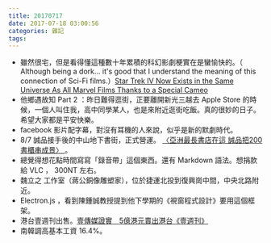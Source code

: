 ```yaml
---
title: 20170717
date: 2017-07-18 03:00:56
categories: 雜記
tags:
---
```


- 雖然很宅，但是看得懂這種數十年累積的科幻影劇梗實在是蠻愉快的。（ Although being a dork... it's good that I understand the meaning of this connection of Sci-Fi films.）[Star Trek IV Now Exists in the Same Universe As All Marvel Films Thanks to a Special Cameo](http://www.tor.com/2017/07/13/star-trek-iv-now-exists-in-the-same-universe-as-all-marvel-films-thanks-to-a-special-cameo/)
- 他鄉遇故知 Part 2 ：昨日難得逛街，正要離開新光三越去 Apple Store 的時候，一個人叫住我，高中同學某人，也是來附近逛街吃飯。真的很妙的日子。希望大家都是平安快樂。
- facebook 影片配字幕，對沒有耳機的人來說，似乎是新的默劇時代。
- 8/7 誠品接手後的中山地下書街，正式營運。 [〈亞洲最長書店在這 誠品把200書櫃串成景〉 ](http://m.cna.com.tw/news/afe/201707140397.aspx)。
- 總覺得想花點時間寫寫「錄音帶」這個東西。還有 Markdown 語法。想捐款給 VLC ， 300NT 左右。
- 魏立之 工作室（蔣公銅像雕塑家），位於捷運北投到復興崗中間，中央北路附近。
- Electron.js ，看到陳鍾誠教授提到他下學期的《視窗程式設計》要用這個框架。
- 港台壹週刊出售。[壹傳媒證實　5億港元賣出港台《壹週刊》](http://m.appledaily.com.tw/realtimenews/article/new/20170717/1162537/)
- 南韓調高基本工資 16.4%。
